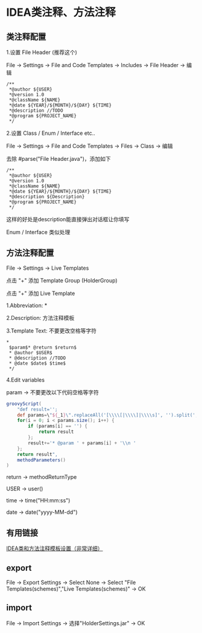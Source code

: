 # IDEA类注释、方法注释

## 类注释配置

1.设置 File Header (推荐这个)

File -> Settings -> File and Code Templates -> Includes -> File Header -> 编辑

```text
/**
 *@author ${USER}
 *@version 1.0
 *@className ${NAME}
 *@date ${YEAR}/${MONTH}/${DAY} ${TIME}
 *@description //TODO
 *@program ${PROJECT_NAME}
 */
 ```

2.设置 Class / Enum / Interface etc..

File -> Settings -> File and Code Templates -> Files -> Class -> 编辑

去除 #parse("File Header.java")，添加如下

```text
/**
 *@author ${USER}
 *@version 1.0
 *@className ${NAME}
 *@date ${YEAR}/${MONTH}/${DAY} ${TIME}
 *@description ${Description}
 *@program ${PROJECT_NAME}
 */
 ```

 这样的好处是description能直接弹出对话框让你填写

 Enum / Interface 类似处理

## 方法注释配置

File -> Settings -> Live Templates

点击 "+" 添加 Template Group (HolderGroup)

点击 "+" 添加 Live Template

1.Abbreviation: *

2.Description: 方法注释模板

3.Template Text: 不要更改空格等字符

```text
*
 $param$* @return $return$
 * @author $USER$
 * @description //TODO
 * @date $date$ $time$
 */
```

4.Edit variables

param -> 不要更改以下代码空格等字符

```groovy
groovyScript(
    "def result='';
    def params=\"${_1}\".replaceAll('[\\\\[|\\\\]|\\\\s]', '').split(',').toList();
    for(i = 0; i < params.size(); i++) {
        if (params[i] == '') {
            return result
        };
        result+='* @param ' + params[i] + '\\n '
    };
    return result",
    methodParameters()
)
```

return -> methodReturnType

USER -> user()

time -> time("HH:mm:ss")

date -> date("yyyy-MM-dd")

## 有用链接

[IDEA类和方法注释模板设置（非常详细）](https://blog.csdn.net/xiaoliulang0324/article/details/79030752)

## export

File -> Export Settings -> Select None -> Select "File Templates(schemes)","Live Templates(schemes)" -> OK

## import

File -> Import Settings -> 选择"HolderSettings.jar" -> OK